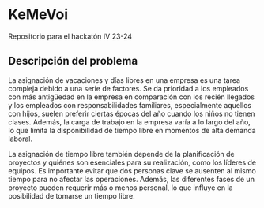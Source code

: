 # KeMeVoi

Repositorio para el hackatón IV 23-24

## Descripción del problema

La asignación de vacaciones y días libres en una empresa es una tarea
compleja debido a una serie de factores. Se da prioridad a los
empleados con más antigüedad en la empresa en comparación con los
recién llegados y los empleados con responsabilidades familiares,
especialmente aquellos con hijos, suelen preferir ciertas épocas del
año cuando los niños no tienen clases. Además, la carga de trabajo en
la empresa varía a lo largo del año, lo que limita la disponibilidad
de tiempo libre en momentos de alta demanda laboral.

La asignación de tiempo libre también depende de la planificación de
proyectos y quiénes son esenciales para su realización, como los
líderes de equipos. Es importante evitar que dos personas clave se
ausenten al mismo tiempo para no afectar las operaciones. Además, las
diferentes fases de un proyecto pueden requerir más o menos personal,
lo que influye en la posibilidad de tomarse un tiempo libre.
